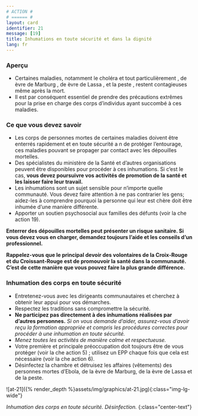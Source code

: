 ```yaml
---
# ACTION #
# ====== #
layout: card
identifier: 21
message: [19]
title: Inhumations en toute sécurité et dans la dignité
lang: fr
---
```


### Aperçu

- Certaines maladies, notamment le choléra et tout particulièrement <a class="crosslink" href="{% render_depth %}{% render_link disease|17 %}"><i class="fas fa-external-link-alt" aria-hidden="true"></i></a>, de  èvre de Marburg <a class="crosslink" href="{% render_depth %}{% render_link disease|19 %}"><i class="fas fa-external-link-alt" aria-hidden="true"></i></a>, de  èvre de Lassa <a class="crosslink" href="{% render_depth %}{% render_link disease|18 %}"><i class="fas fa-external-link-alt" aria-hidden="true"></i></a>, et la peste <a class="crosslink" href="{% render_depth %}{% render_link disease|20 %}"><i class="fas fa-external-link-alt" aria-hidden="true"></i></a>, restent contagieuses même après la mort.
- Il est par conséquent essentiel de prendre des précautions extrêmes pour la prise en charge des corps d’individus ayant succombé à ces maladies.

### Ce que vous devez savoir

- Les corps de personnes mortes de certaines maladies doivent être enterrés rapidement et en toute sécurité a n de protéger l’entourage, ces maladies pouvant se propager par contact avec les dépouilles mortelles.
- Des spécialistes du ministère de la Santé et d’autres organisations peuvent être disponibles pour procéder à ces inhumations. Si c’est le cas, **vous devez poursuivre vos activités de promotion de la santé et les laisser faire leur travail.**
- Les inhumations sont un sujet sensible pour n’importe quelle communauté. Vous devez faire attention à ne pas contrarier les gens; aidez-les à comprendre pourquoi la personne qui leur est chère doit être inhumée d’une manière différente.
- Apporter un soutien psychosocial aux familles des défunts (voir la  che action 19<a class="crosslink" href="{% render_depth %}{% render_link action|19 %}"><i class="fas fa-external-link-alt" aria-hidden="true"></i></a>).

**Enterrer des dépouilles mortelles peut présenter un risque sanitaire. Si vous devez vous en charger, demandez toujours l’aide et les conseils d’un professionnel.**

**Rappelez-vous que le principal devoir des volontaires de la Croix-Rouge et du Croissant-Rouge est de promouvoir la santé dans la communauté. C’est de cette manière que vous pouvez faire la plus grande différence.**

### Inhumation des corps en toute sécurité

- Entretenez-vous avec les dirigeants communautaires et cherchez à obtenir leur appui pour vos démarches.
- Respectez les traditions sans compromettre la sécurité.
- **Ne participez pas directement à des inhumations réalisées par d’autres personnes.** *Si on vous demande d’aider, assurez-vous d’avoir reçu la formation appropriée et compris les procédures correctes pour procéder à une inhumation en toute sécurité.*
- *Menez toutes les activités de manière calme et respectueuse.*
- Votre première et principale préoccupation doit toujours être de vous protéger (voir la  che action 5<a class="crosslink" href="{% render_depth %}{% render_link action|5 %}"><i class="fas fa-external-link-alt" aria-hidden="true"></i></a>) ;
utilisez un EPP chaque fois que cela est nécessaire (voir la  che action 6<a class="crosslink" href="{% render_depth %}{% render_link action|6 %}"><i class="fas fa-external-link-alt" aria-hidden="true"></i></a>).
- Désinfectez la chambre et détruisez les affaires (vêtements) des personnes mortes d’Ebola, de la  èvre de Marburg, de la  èvre de Lassa et de la peste.

![at-21]({% render_depth %}assets/img/graphics/at-21.jpg){:class="img-lg-wide"}

*Inhumation des corps en toute sécurité. Désinfection.*
{:class="center-text"}
